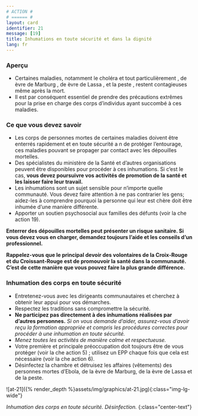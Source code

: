 ```yaml
---
# ACTION #
# ====== #
layout: card
identifier: 21
message: [19]
title: Inhumations en toute sécurité et dans la dignité
lang: fr
---
```


### Aperçu

- Certaines maladies, notamment le choléra et tout particulièrement <a class="crosslink" href="{% render_depth %}{% render_link disease|17 %}"><i class="fas fa-external-link-alt" aria-hidden="true"></i></a>, de  èvre de Marburg <a class="crosslink" href="{% render_depth %}{% render_link disease|19 %}"><i class="fas fa-external-link-alt" aria-hidden="true"></i></a>, de  èvre de Lassa <a class="crosslink" href="{% render_depth %}{% render_link disease|18 %}"><i class="fas fa-external-link-alt" aria-hidden="true"></i></a>, et la peste <a class="crosslink" href="{% render_depth %}{% render_link disease|20 %}"><i class="fas fa-external-link-alt" aria-hidden="true"></i></a>, restent contagieuses même après la mort.
- Il est par conséquent essentiel de prendre des précautions extrêmes pour la prise en charge des corps d’individus ayant succombé à ces maladies.

### Ce que vous devez savoir

- Les corps de personnes mortes de certaines maladies doivent être enterrés rapidement et en toute sécurité a n de protéger l’entourage, ces maladies pouvant se propager par contact avec les dépouilles mortelles.
- Des spécialistes du ministère de la Santé et d’autres organisations peuvent être disponibles pour procéder à ces inhumations. Si c’est le cas, **vous devez poursuivre vos activités de promotion de la santé et les laisser faire leur travail.**
- Les inhumations sont un sujet sensible pour n’importe quelle communauté. Vous devez faire attention à ne pas contrarier les gens; aidez-les à comprendre pourquoi la personne qui leur est chère doit être inhumée d’une manière différente.
- Apporter un soutien psychosocial aux familles des défunts (voir la  che action 19<a class="crosslink" href="{% render_depth %}{% render_link action|19 %}"><i class="fas fa-external-link-alt" aria-hidden="true"></i></a>).

**Enterrer des dépouilles mortelles peut présenter un risque sanitaire. Si vous devez vous en charger, demandez toujours l’aide et les conseils d’un professionnel.**

**Rappelez-vous que le principal devoir des volontaires de la Croix-Rouge et du Croissant-Rouge est de promouvoir la santé dans la communauté. C’est de cette manière que vous pouvez faire la plus grande différence.**

### Inhumation des corps en toute sécurité

- Entretenez-vous avec les dirigeants communautaires et cherchez à obtenir leur appui pour vos démarches.
- Respectez les traditions sans compromettre la sécurité.
- **Ne participez pas directement à des inhumations réalisées par d’autres personnes.** *Si on vous demande d’aider, assurez-vous d’avoir reçu la formation appropriée et compris les procédures correctes pour procéder à une inhumation en toute sécurité.*
- *Menez toutes les activités de manière calme et respectueuse.*
- Votre première et principale préoccupation doit toujours être de vous protéger (voir la  che action 5<a class="crosslink" href="{% render_depth %}{% render_link action|5 %}"><i class="fas fa-external-link-alt" aria-hidden="true"></i></a>) ;
utilisez un EPP chaque fois que cela est nécessaire (voir la  che action 6<a class="crosslink" href="{% render_depth %}{% render_link action|6 %}"><i class="fas fa-external-link-alt" aria-hidden="true"></i></a>).
- Désinfectez la chambre et détruisez les affaires (vêtements) des personnes mortes d’Ebola, de la  èvre de Marburg, de la  èvre de Lassa et de la peste.

![at-21]({% render_depth %}assets/img/graphics/at-21.jpg){:class="img-lg-wide"}

*Inhumation des corps en toute sécurité. Désinfection.*
{:class="center-text"}
